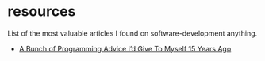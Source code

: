 # resources

List of the most valuable articles I found on software-development anything.

- [A Bunch of Programming Advice I’d Give To Myself 15 Years Ago]([https://link-url-here.org](https://mbuffett.com/posts/programming-advice-younger-self/))
